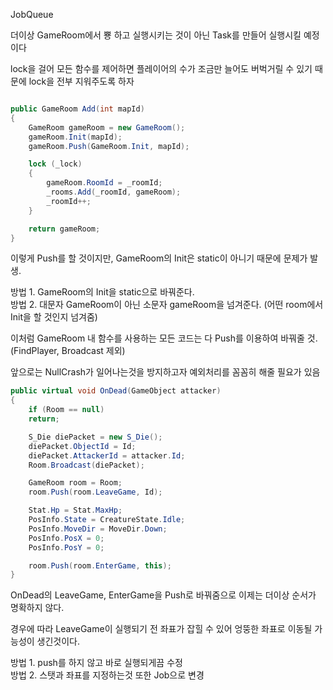 JobQueue

더이상 GameRoom에서 뿅 하고 실행시키는 것이 아닌 Task를 만들어 실행시킬 예정이다

lock을 걸어 모든 함수를 제어하면 플레이어의 수가 조금만 늘어도 버벅거릴 수 있기 때문에 lock을 전부 지워주도록 하자
```cs

public GameRoom Add(int mapId)  
{  
    GameRoom gameRoom = new GameRoom();  
    gameRoom.Init(mapId);  
    gameRoom.Push(GameRoom.Init, mapId);  

    lock (_lock)
    {
        gameRoom.RoomId = _roomId;
        _rooms.Add(_roomId, gameRoom);
        _roomId++;
    }

    return gameRoom;
}
```

이렇게 Push를 할 것이지만, GameRoom의 Init은 static이 아니기 때문에 문제가 발생.

방법 1. GameRoom의 Init을 static으로 바꿔준다. <br>
방법 2. 대문자 GameRoom이 아닌 소문자 gameRoom을 넘겨준다. (어떤 room에서 Init을 할 것인지 넘겨줌)

이처럼 GameRoom 내 함수를 사용하는 모든 코드는 다 Push를 이용하여 바꿔줄 것. (FindPlayer, Broadcast 제외)

앞으로는 NullCrash가 일어나는것을 방지하고자 예외처리를 꼼꼼히 해줄 필요가 있음

```cs
public virtual void OnDead(GameObject attacker)
{
	if (Room == null)
	return;

	S_Die diePacket = new S_Die();
	diePacket.ObjectId = Id;
	diePacket.AttackerId = attacker.Id;
	Room.Broadcast(diePacket);

	GameRoom room = Room;
	room.Push(room.LeaveGame, Id);

	Stat.Hp = Stat.MaxHp;
	PosInfo.State = CreatureState.Idle;
	PosInfo.MoveDir = MoveDir.Down;
	PosInfo.PosX = 0;
	PosInfo.PosY = 0;

	room.Push(room.EnterGame, this);
}
```

OnDead의 LeaveGame, EnterGame을 Push로 바꿔줌으로 이제는 더이상 순서가 명확하지 않다.

경우에 따라 LeaveGame이 실행되기 전 좌표가 잡힐 수 있어 엉뚱한 좌표로 이동될 가능성이 생긴것이다. 

방법 1. push를 하지 않고 바로 실행되게끔 수정 <br>
방법 2. 스탯과 좌표를 지정하는것 또한 Job으로 변경
